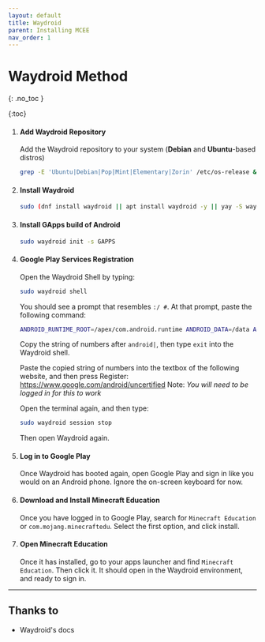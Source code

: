 ```yaml
---
layout: default
title: Waydroid
parent: Installing MCEE
nav_order: 1
---
```


# Waydroid Method
{: .no_toc }

{:toc}

1. #### Add Waydroid Repository

   Add the Waydroid repository to your system (**Debian** and **Ubuntu**-based distros)
   ```bash
   grep -E 'Ubuntu|Debian|Pop|Mint|Elementary|Zorin' /etc/os-release && sudo apt update && sudo apt install curl ca-certificates -y && curl -s https://repo.waydro.id | sudo bash
   ```
   
2. #### Install Waydroid

   ```bash
   sudo (dnf install waydroid || apt install waydroid -y || yay -S waydroid || paru -S waydroid)
   ```
   
3. #### Install GApps build of Android

   ```bash
   sudo waydroid init -s GAPPS
   ```
   
4. #### Google Play Services Registration

   Open the Waydroid Shell by typing:
   ```bash
   sudo waydroid shell
   ```
   
   You should see a prompt that resembles `:/ #`. At that prompt, paste the following command:
   ```bash
   ANDROID_RUNTIME_ROOT=/apex/com.android.runtime ANDROID_DATA=/data ANDROID_TZDATA_ROOT=/apex/com.android.tzdata ANDROID_I18N_ROOT=/apex/com.android.i18n sqlite3 /data/data/com.google.android.gsf/databases/gservices.db "select * from main where name = \"android_id\";"
   ```
   
   Copy the string of numbers after `android|`, then type `exit` into the Waydroid shell.
   
   Paste the copied string of numbers into the textbox of the following website, and then press Register:
   https://www.google.com/android/uncertified
   Note: _You will need to be logged in for this to work_
   
   Open the terminal again, and then type:
   ```bash
   sudo waydroid session stop
   ```
   
   Then open Waydroid again.
   
5. #### Log in to Google Play

   Once Waydroid has booted again, open Google Play and sign in like you would on an Android phone. Ignore the on-screen keyboard for now.


6. #### Download and Install Minecraft Education

   Once you have logged in to Google Play, search for `Minecraft Education` or `com.mojang.minecraftedu`. Select the first option, and click install.


7. #### Open Minecraft Education

   Once it has installed, go to your apps launcher and find `Minecraft Education`. Then click it. It should open in the Waydroid environment, and ready to sign in.

----
## Thanks to
- Waydroid's docs